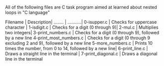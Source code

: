 All of the following files are C task program aimed at learned about nested loops in "C language"

Filename | Description|
........ | ...........|
0-isupper.c | Checks for uppercase character |
1-isdigit.c | Checks for a digit (0 through 9)|
2-mul.c | Multiplies two integers|
3-print_numbers.c | Checks for a digit (0 through 9), followed by a new line 
4-print_most_numbers.c | Checks for a digit (0 through 9 excluding 2 and 9), followed by a new line
5-more_numbers.c | Prints 10 times the number, from 0 to 14, followed by a new line|
6-print_line.c | Draws a straight line in the terminal |
7-print_diagonal.c | Draws a diagonal line in the terminal
